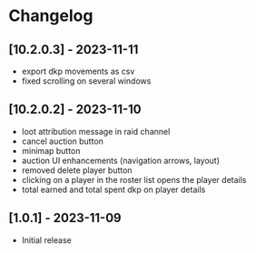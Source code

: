 # Changelog

## [10.2.0.3] - 2023-11-11
- export dkp movements as csv
- fixed scrolling on several windows


## [10.2.0.2] - 2023-11-10
- loot attribution message in raid channel
- cancel auction button
- minimap button
- auction UI enhancements (navigation arrows, layout)
- removed delete player button
- clicking on a player in the roster list opens the player details
- total earned and total spent dkp on player details


## [1.0.1] - 2023-11-09
- Initial release
